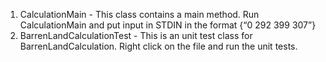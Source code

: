 1. CalculationMain - This class contains a main method. Run CalculationMain and put input in STDIN in the format {“0 292 399 307”}
2. BarrenLandCalculationTest - This is an unit test class for BarrenLandCalculation. Right click on the file and run the unit tests.